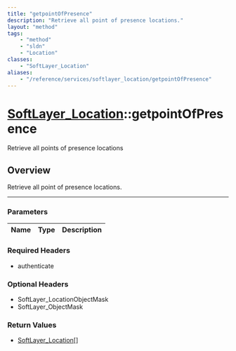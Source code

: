 ```yaml
---
title: "getpointOfPresence"
description: "Retrieve all point of presence locations."
layout: "method"
tags:
    - "method"
    - "sldn"
    - "Location"
classes:
    - "SoftLayer_Location"
aliases:
    - "/reference/services/softlayer_location/getpointOfPresence"
---
```

# [SoftLayer_Location](/reference/services/SoftLayer_Location)::getpointOfPresence


Retrieve all points of presence locations


## Overview 
Retrieve all point of presence locations. 

-----

### Parameters 
|Name | Type | Description |
| --- | --- | --- |


### Required Headers
* authenticate


### Optional Headers
* SoftLayer_LocationObjectMask
* SoftLayer_ObjectMask

### Return Values
* <a href='/reference/datatypes/SoftLayer_Location'>SoftLayer_Location[] </a>




